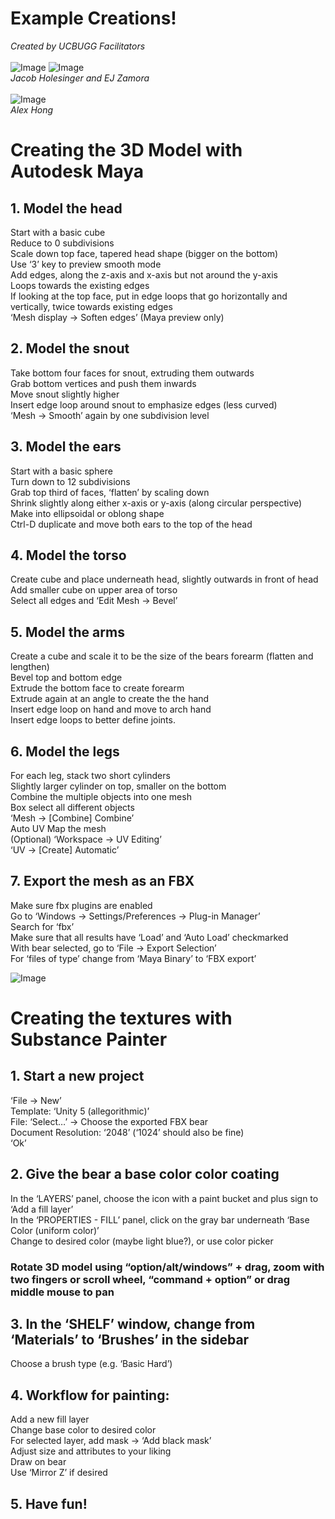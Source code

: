 # Example Creations!
_Created by UCBUGG Facilitators_<br><br>
![Image](celbear.jpeg)
![Image](darthbear.jpeg)  <br>
_Jacob Holesinger and EJ Zamora_<br><br>
![Image](toonbear.jpeg)  <br>
_Alex Hong_

# Creating the 3D Model with Autodesk Maya 
## 1. Model the head
Start with a basic cube  
Reduce to 0 subdivisions  
Scale down top face, tapered head shape (bigger on the bottom)  
Use ‘3’ key to preview smooth mode  
Add edges, along the z-axis and x-axis but not around the y-axis  
Loops towards the existing edges  
If looking at the top face, put in edge loops that go horizontally and vertically, twice towards existing edges  
‘Mesh display → Soften edges’ (Maya preview only)  
## 2. Model the snout
Take bottom four faces for snout, extruding them outwards  
Grab bottom vertices and push them inwards  
Move snout slightly higher  
Insert edge loop around snout to emphasize edges (less curved)  
‘Mesh → Smooth’ again by one subdivision level  
## 3. Model the ears
Start with a basic sphere  
Turn down to 12 subdivisions  
Grab top third of faces, ‘flatten’ by scaling down  
Shrink slightly along either x-axis or y-axis (along circular perspective)  
Make into ellipsoidal or oblong shape  
Ctrl-D duplicate and move both ears to the top of the head  
## 4. Model the torso
Create cube and place underneath head, slightly outwards in front of head  
Add smaller cube on upper area of torso  
Select all edges and ‘Edit Mesh → Bevel’  
## 5. Model the arms
Create a cube and scale it to be the size of the bears forearm (flatten and lengthen)  
Bevel top and bottom edge   
Extrude the bottom face to create forearm  
Extrude again at an angle to create the the hand  
Insert edge loop on hand and move to arch hand  
Insert edge loops to better define joints.  
## 6. Model the legs
For each leg, stack two short cylinders  
Slightly larger cylinder on top, smaller on the bottom  
Combine the multiple objects into one mesh  
Box select all different objects  
‘Mesh → [Combine] Combine’  
Auto UV Map the mesh  
(Optional) ‘Workspace → UV Editing’  
‘UV -> [Create] Automatic’  
## 7. Export the mesh as an FBX
Make sure fbx plugins are enabled  
Go to ‘Windows → Settings/Preferences → Plug-in Manager’  
Search for ‘fbx’  
Make sure that all results have ‘Load’ and ‘Auto Load’ checkmarked  
With bear selected, go to ‘File -> Export Selection’  
For ‘files of type’ change from ‘Maya Binary’ to ‘FBX export’  

![Image](spbear.png)  
# Creating the textures with Substance Painter
## 1. Start a new project
‘File → New’  
Template: ‘Unity 5 (allegorithmic)’  
File: ‘Select…’ → Choose the exported FBX bear  
Document Resolution: ‘2048’ (‘1024’ should also be fine)  
‘Ok’  
## 2. Give the bear a base color color coating
In the ‘LAYERS’ panel, choose the icon with a paint bucket and plus sign to ‘Add a fill layer’  
In the ‘PROPERTIES - FILL’ panel, click on the gray bar underneath ‘Base Color (uniform color)’  
Change to desired color (maybe light blue?), or use color picker  
### Rotate 3D model using “option/alt/windows” + drag, zoom with two fingers or scroll wheel, “command + option” or drag middle mouse to pan
## 3. In the ‘SHELF’ window, change from ‘Materials’ to ‘Brushes’ in the sidebar
Choose a brush type (e.g. ‘Basic Hard’)  
## 4. Workflow for painting:
Add a new fill layer  
Change base color to desired color  
For selected layer, add mask → ‘Add black mask’  
Adjust size and attributes to your liking  
Draw on bear  
Use ‘Mirror Z’ if desired  
## 5. Have fun!
